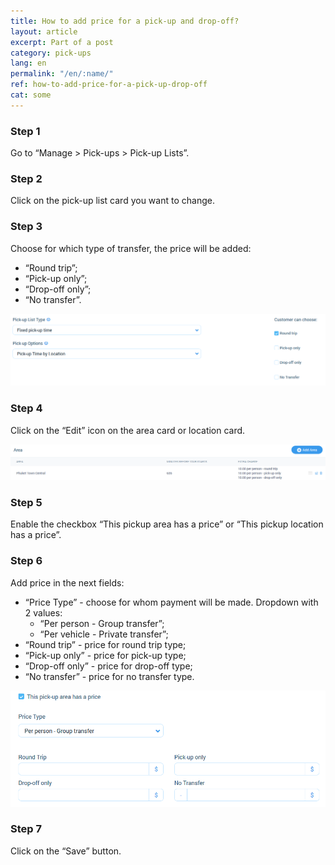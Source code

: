 ```yaml
---
title: How to add price for a pick-up and drop-off?
layout: article
excerpt: Part of a post
category: pick-ups
lang: en
permalink: "/en/:name/"
ref: how-to-add-price-for-a-pick-up-drop-off
cat: some
---
```


### **Step 1**

Go to “Manage > Pick-ups > Pick-up Lists”.

### **Step 2**

Click on the pick-up list card you want to change.

### **Step 3**

Choose for which type of transfer, the price will be added:
 
- “Round trip”;
- “Pick-up only”;
- “Drop-off only”;
- “No transfer”.

![How_to_add_price_for_a_pick_up_drop_off1](/assets/images/how_to_add_price_for_a_pick_up_drop_off1.png)

### **Step 4**

Click on the “Edit” icon on the area card or location card.

![How_to_add_price_for_a_pick_up_drop_off2](/assets/images/how_to_add_price_for_a_pick_up_drop_off2.png)

### **Step 5**

Enable the checkbox “This pickup area has a price” or “This pickup location has a price”.

### **Step 6**

Add price in the next fields:

- “Price Type” -  choose for whom payment will be made. Dropdown with 2 values:
	- “Per person - Group transfer”;
	- “Per vehicle - Private transfer”;
- “Round trip” -  price for round trip type;
- “Pick-up only” - price for pick-up type;
- “Drop-off only” - price for drop-off type;
- “No transfer” - price for no transfer type.

![How_to_add_price_for_a_pick_up_drop_off3](/assets/images/how_to_add_price_for_a_pick_up_drop_off3.png)

### **Step 7**

Click on the “Save” button.

